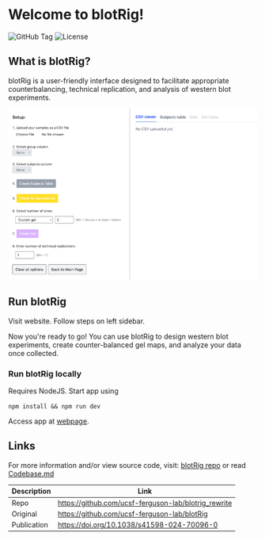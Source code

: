 # Welcome to blotRig!

![GitHub Tag](https://img.shields.io/github/v/tag/ucsf-ferguson-lab/blotrig_rewrite) ![License](https://img.shields.io/badge/license-MIT-blue)

## What is blotRig?

blotRig is a user-friendly interface designed to facilitate appropriate counterbalancing, technical replication, and analysis of western blot experiments.

![](./docs/main_logic.png)

## Run blotRig

Visit website. Follow steps on left sidebar.

Now you're ready to go! You can use blotRig to design western blot experiments, create counter-balanced gel maps, and analyze your data once collected.

### Run blotRig locally

Requires NodeJS. Start app using

```shell
npm install && npm run dev
```

Access app at [webpage](http://localhost:5173).

## Links

For more information and/or view source code, visit: [blotRig repo](https://github.com/ucsf-ferguson-lab/blotRig) or read [Codebase.md](./docs/Codebase.md)

| Description | Link                                                 |
| ----------- | ---------------------------------------------------- |
| Repo        | https://github.com/ucsf-ferguson-lab/blotrig_rewrite |
| Original    | https://github.com/ucsf-ferguson-lab/blotRig         |
| Publication | https://doi.org/10.1038/s41598-024-70096-0           |

